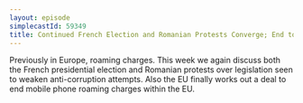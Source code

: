 ```yaml
---
layout: episode
simplecastId: 59349
title: Continued French Election and Romanian Protests Converge; End to EU Roaming Charges
---
```


Previously in Europe, roaming charges. This week we again discuss both the French presidential election and Romanian protests over legislation seen to weaken anti-corruption attempts. Also the EU finally works out a deal to end mobile phone roaming charges within the EU.
